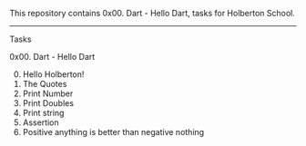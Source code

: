This repository contains 0x00. Dart - Hello Dart, tasks for Holberton School.

<hr />

Tasks

0x00. Dart - Hello Dart

0. Hello Holberton!
1. The Quotes
2. Print Number
3. Print Doubles
4. Print string
5. Assertion
6. Positive anything is better than negative nothing

